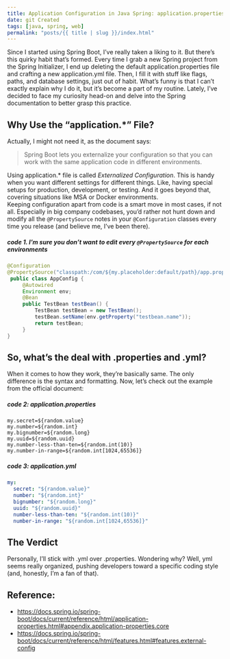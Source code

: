 ```yaml
---
title: Application Configuration in Java Spring: application.properties vs application.yml
date: git Created
tags: [java, spring, web]
permalink: "posts/{{ title | slug }}/index.html"
---
```


Since I started using Spring Boot, I’ve really taken a liking to it. But there’s this quirky habit that’s formed. Every time I grab a new Spring project from the Spring Initializer, I end up deleting the default application.properties file and crafting a new application.yml file. Then, I fill it with stuff like flags, paths, and database settings, just out of habit. What’s funny is that I can’t exactly explain why I do it, but it’s become a part of my routine. Lately, I’ve decided to face my curiosity head-on and delve into the Spring documentation to better grasp this practice.

## Why Use the “application.\*” File?

Actually, I might not need it, as the document says:  
> Spring Boot lets you externalize your configuration so that you can work with the same application code in different environments.

Using application.\* file is called *Externalized Configuration*. This is handy when you want different settings for different things. Like, having special setups for production, development, or testing. And it goes beyond that, covering situations like MSA or Docker environments.  
Keeping configuration apart from code is a smart move in most cases, if not all. Especially in big company codebases, you’d rather not hunt down and modify all the `@PropertySource` notes in your `@Configuration` classes every time you release (and believe me, I’ve been there).

##### code 1. I’m sure you don’t want to edit every `@PropertySource` for each environments
```java
@Configuration
@PropertySource("classpath:/com/${my.placeholder:default/path}/app.properties")
 public class AppConfig {
     @Autowired
     Environment env;
     @Bean
     public TestBean testBean() {
         TestBean testBean = new TestBean();
         testBean.setName(env.getProperty("testbean.name"));
         return testBean;
     }
}
```

## So, what’s the deal with .properties and .yml?

When it comes to how they work, they’re basically same. The only difference is the syntax and formatting. Now, let’s check out the example from the official document:

##### code 2: application.properties
```properties
my.secret=${random.value}
my.number=${random.int}
my.bignumber=${random.long}
my.uuid=${random.uuid}
my.number-less-than-ten=${random.int(10)}
my.number-in-range=${random.int[1024,65536]}
```

##### code 3: application.yml
```yaml
my:
  secret: "${random.value}"
  number: "${random.int}"
  bignumber: "${random.long}"
  uuid: "${random.uuid}"
  number-less-than-ten: "${random.int(10)}"
  number-in-range: "${random.int[1024,65536]}"
```

## The Verdict

Personally, I’ll stick with .yml over .properties.
Wondering why? Well, yml seems really organized, pushing developers toward a specific coding style (and, honestly, I’m a fan of that).

## Reference:

- https://docs.spring.io/spring-boot/docs/current/reference/html/application-properties.html#appendix.application-properties.core
- https://docs.spring.io/spring-boot/docs/current/reference/html/features.html#features.external-config
